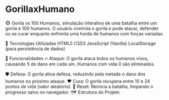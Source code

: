 # GorillaxHumano

🐵 Gorila vs 100 Humanos, simulação interativa de uma batalha entre um gorila e 100 humanos. O usuário controla o gorila e pode atacar, defender ou se curar enquanto enfrenta uma horda de humanos com forças variadas.

🚀 Tecnologias Utilizadas
HTML5
CSS3
JavaScript (Vanilla)
LocalStorage (para persistência de dados)

🎯 Funcionalidades
🔥 Ataque: O gorila ataca todos os humanos vivos, causando 5 de dano em cada um. Humanos com vida 0 são eliminados.

🛡️ Defesa: O gorila ativa defesa, reduzindo pela metade o dano dos humanos no próximo ataque.
❤️ Cura: O gorila recupera entre 10 e 24 pontos de vida (valor aleatório).
🔄 Reset: Reinicia a batalha, limpando o progresso salvo no navegador.
🗺️ Estrutura do Projeto